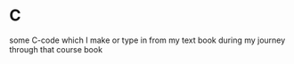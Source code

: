 # C
some C-code which I make or type in from my text book during my journey through that course book
